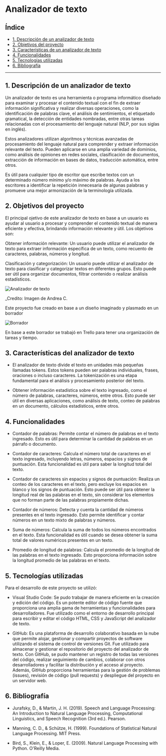 # Analizador de texto

## Índice

* [1. Descripción de un analizador de texto](#1-Descripción-de-un-analizador-de-texto)
* [2. Objetivos del proyecto](#2-Objetivos-del-proyecto)
* [3. Características de un analizador de texto](#3-Características-de-un-analizador-de-texto)
* [4. Funcionalidades](#4-Funcionalidades)
* [5. Tecnologías utilizadas](#6-Tecnologías-utilizdas)
* [6. Bibliografía](#8-Bibliografía)

***

## 1. Descripción de un analizador de texto


Un analizador de texto es una herramienta o programa informático diseñado para examinar y procesar el contenido textual con el fin de extraer información significativa y realizar diversas operaciones, como la identificación de palabras clave, el análisis de sentimientos, el etiquetado gramatical, la detección de entidades nombradas, entre otras tareas relacionadas con el procesamiento del lenguaje natural (NLP, por sus siglas en inglés).

Estos analizadores utilizan algoritmos y técnicas avanzadas de procesamiento del lenguaje natural para comprender y extraer información relevante del texto. Pueden aplicarse en una amplia variedad de dominios, como análisis de opiniones en redes sociales, clasificación de documentos, extracción de información en bases de datos, traducción automática, entre otros.

Es útil para cualquier tipo de escritor que escribe textos con un determinado número mínimo y/o máximo de palabras. Ayuda a los escritores a identificar la repetición innecesaria de algunas palabras y promueve una mejor armonización de la terminología utilizada. 

## 2. Objetivos del proyecto

El principal ojetivo de este analizador de texto en base a un usuario es ayudar al usuario a procesar y comprender el contenido textual de manera eficiente y efectiva, brindando información relevante y útil. Los objetivos son:

Obtener información relevante: Un usuario puede utilizar el analizador de texto para extraer información específica de un texto, como recuento de caracteres, palabras, números y longitud.

Clasificación y categorización: Un usuario puede utilizar el analizador de texto para clasificar y categorizar textos en diferentes grupos. Esto puede ser útil para organizar documentos, filtrar contenido o realizar análisis estadísticos.

![Analizador de texto](https://github.com/Andreaay/DEV009-text-analyzer/blob/83e8df4bd5a6874286be67765810e9c9786fffe0/ENTRADA%20DE%20TEXTO.jpg)

_Credito: Imagen de Andrea C.

Este proyecto fue creado en base a un diseño imaginado y plasmado en un borrador

![Borrador](https://github.com/Andreaay/DEV009-text-analyzer/blob/83e8df4bd5a6874286be67765810e9c9786fffe0/ENTRADA%20DE%20TEXTO.jpg)

En base a este borrador se trabajó en Trello para tener una organización de tareas y tiempo.

## 3. Características del analizador de texto

* El analizador de texto divide el texto en unidades más pequeñas llamadas tokens. Estos tokens pueden ser palabras individuales, frases, oraciones o incluso caracteres. La tokenización es una etapa fundamental para el análisis y procesamiento posterior del texto.

* Obtener información estadística sobre el texto ingresado, como el número de palabras, caracteres, números, entre otros. Esto puede ser útil en diversas aplicaciones, como análisis de texto, conteo de palabras en un documento, cálculos estadísticos, entre otros.


## 4. Funcionalidades

* Contador de palabras: Permite contar el número de palabras en el texto ingresado. Esto es útil para determinar la cantidad de palabras en un párrafo o documento.

* Contador de caracteres: Calcula el número total de caracteres en el texto ingresado, incluyendo letras, números, espacios y signos de puntuación. Esta funcionalidad es útil para saber la longitud total del texto.

* Contador de caracteres sin espacios y signos de puntuación: Realiza un conteo de los caracteres en el texto, pero excluye los espacios en blanco y los signos de puntuación. Esto puede ser útil para obtener la longitud real de las palabras en el texto, sin considerar los elementos que no forman parte de las palabras propiamente dichas.

* Contador de números: Detecta y cuenta la cantidad de números presentes en el texto ingresado. Esto permite identificar y contar números en un texto mixto de palabras y números.

* Suma de números: Calcula la suma de todos los números encontrados en el texto. Esta funcionalidad es útil cuando se desea obtener la suma total de valores numéricos presentes en un texto.

* Promedio de longitud de palabras: Calcula el promedio de la longitud de las palabras en el texto ingresado. Esto proporciona información sobre la longitud promedio de las palabras en el texto.


## 5. Tecnologías utilizadas

Para el desarrollo de este proyecto se utilizó:

* Visual Studio Code: Se pudo trabajar de manera eficiente en la creación y edición del código. Es un potente editor de código fuente que proporciona una amplia gama de herramientas y funcionalidades para desarrolladores. Fue utilizado como el entorno de desarrollo principal para escribir y editar el código HTML, CSS y JavaScript del analizador de texto.

* GitHub: Es una plataforma de desarrollo colaborativo basada en la nube que permite alojar, gestionar y compartir proyectos de software utilizando el sistema de control de versiones Git. Fue utilizado para almacenar y gestionar el repositorio del proyecto del analizador de texto. Con GitHub, se pudo mantener un registro de todas las versiones del código, realizar seguimiento de cambios, colaborar con otros desarrolladores y facilitar la distribución y el acceso al proyecto. Además, GitHub proporciona herramientas para la gestión de problemas (issues), revisión de código (pull requests) y despliegue del proyecto en un servidor web.


## 6. Bibliografía

* Jurafsky, D., & Martin, J. H. (2019). Speech and Language Processing: An Introduction to Natural Language Processing, Computational Linguistics, and Speech Recognition (3rd ed.). Pearson.

* Manning, C. D., & Schütze, H. (1999). Foundations of Statistical Natural Language Processing. MIT Press.

* Bird, S., Klein, E., & Loper, E. (2009). Natural Language Processing with Python. O'Reilly Media.

